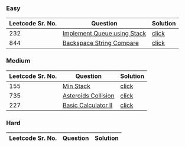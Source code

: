 ### Easy 
Leetcode Sr. No. | Question | Solution
-------------|------------- | -------------
232 | [Implement Queue using Stack](https://leetcode.com/problems/implement-queue-using-stacks/) | [click](./Solutions/ImplementQueueUsingStacks.java)
844 | [Backspace String Compare](https://leetcode.com/problems/backspace-string-compare/) | [click](./Solutions/BackSpaceStringCompare.java)

### Medium
Leetcode Sr. No. | Question | Solution
-------------|------------- | -------------
155 | [Min Stack](https://leetcode.com/problems/min-stack/) | [click](./Solutions/MinStack.java)
735 | [Asteroids Collision](https://leetcode.com/problems/asteroid-collision/) | [click](./Solutions/AsteroidsCollision.java)
227 | [Basic Calculator II](https://leetcode.com/problems/basic-calculator-ii/) | [click](./Solutions/BasicCalculatorII.java)

### Hard
Leetcode Sr. No. | Question | Solution
-------------|------------- | -------------